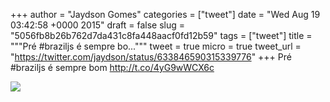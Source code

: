 
+++
author = "Jaydson Gomes"
categories = ["tweet"]
date = "Wed Aug 19 03:42:58 +0000 2015"
draft = false
slug = "5056fb8b26b762d7da431c8fa448aacf0fd12b59"
tags = ["tweet"]
title = """Pré #braziljs é sempre bo..."""
tweet = true
micro = true
tweet_url = "https://twitter.com/jaydson/status/633846590315339776"
+++
Pré #braziljs é sempre bom http://t.co/4yG9wWCX6c

![](/images/tweet-media/633846590315339776-CMvgEJQXAAAXlkW.jpg)